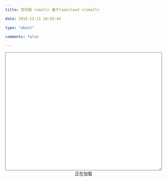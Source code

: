 ```yaml
---
title: 剪切板 <small> 基于leancloud </small>

date: 2015-12-11 18:55:44

type: "about"

comments: false

---
```

<style>
  .field-textarea {
	width: 100%; /*自动适应父布局宽度*/
	overflow: auto;
	word-break: break-all;
  }
</style>
<!-- LeanCloud -->
<script src="//cdn.jsdelivr.net/npm/leancloud-storage@4.7.0/dist/av-min.js"></script>
<!-- jQuery -->
<script src="//cdn.jsdelivr.net/npm/jquery@3.2.1/dist/jquery.min.js"></script>
<!-- clipboard -->
<script type="text/javascript" src="index.js"></script>
<div class="textarea-wrapper">
    <textarea class="field-textarea" rows="25" name="content" id="content"></textarea>
</div>
<center><div id="footer">正在加载</div></center>
